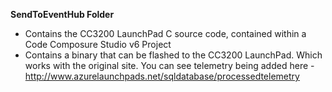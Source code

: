 **SendToEventHub Folder**
* Contains the CC3200 LaunchPad C source code, contained within a Code Composure Studio v6 Project
* Contains a binary that can be flashed to the CC3200 LaunchPad. Which works with the original site. You can see telemetry being added here - http://www.azurelaunchpads.net/sqldatabase/processedtelemetry

